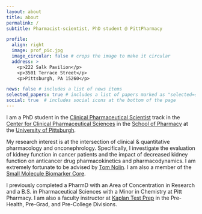 ```yaml
---
layout: about
title: about
permalink: /
subtitle: Pharmacist-scientist, PhD student @ PittPharmacy

profile:
  align: right
  image: prof_pic.jpg
  image_circular: false # crops the image to make it circular
  address: >
    <p>222 Salk Pavilion</p>
    <p>3501 Terrace Street</p>
    <p>Pittsburgh, PA 15260</p>

news: false # includes a list of news items
selected_papers: true # includes a list of papers marked as "selected={true}"
social: true  # includes social icons at the bottom of the page
---
```


I am a PhD student in the [Clinical Pharmaceutical Scientist](http://www.pharmacy.pitt.edu/research/clinical_pharma_science.php) track in the [Center for Clinical Pharmaceutical Sciences](https://pharmacy.pitt.edu/research/cpsc_default.php) in the [School of Pharmacy](http://www.pharmacy.pitt.edu/) at the [University of Pittsburgh](https://www.pitt.edu/).

My research interest is at the intersection of clinical & quantitative pharmacology and onconephrology. Specifically, I investigate the evaluation of kidney function in cancer patients and the impact of decreased kidney function on anticancer drug pharmacokinetics and pharmacodynamics. I am extremely fortunate to be advised by [Tom Nolin](http://www.pharmacy.pitt.edu/Directory/profile.php?profile=719). I am also a member of the [Small Molecule Biomarker Core](https://www.biomarkers.pitt.edu/).

I previously completed a PharmD with an Area of Concentration in Research and a B.S. in Pharmaceutical Sciences with a Minor in Chemistry at Pitt Pharmacy. I am also a faculty instructor at [Kaplan Test Prep](https://www.kaptest.com/) in the Pre-Health, Pre-Grad, and Pre-College Divisions.